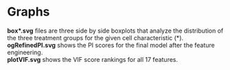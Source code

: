 # Graphs 
**box\*.svg** files are three side by side boxplots that analyze the distribution of the three treatment groups for the given cell characteristic (\*).<br>
**ogRefinedPI.svg** shows the PI scores for the final model after the feature engineering.<br>
**plotVIF.svg** shows the VIF score rankings for all 17 features.<br>
